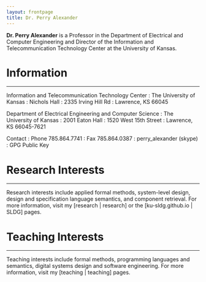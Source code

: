 ```yaml
---
layout: frontpage
title: Dr. Perry Alexander
---
```


**Dr. Perry Alexander** is a Professor in the Department of Electrical
and Computer Engineering and Director of the Information and
Telecommunication Technology Center at the University of Kansas.

# Information

-----

Information and Telecommunication Technology Center
: The University of Kansas
: Nichols Hall
: 2335 Irving Hill Rd
: Lawrence, KS 66045

Department of Electrical Engineering and Computer Science
: The University of Kansas
: 2001 Eaton Hall
: 1520 West 15th Street
: Lawrence, KS 66045-7621

Contact
: Phone 785.864.7741
: Fax 785.864.0387
: perry_alexander (skype)
: GPG Public Key

# Research Interests

----

Research interests include applied formal methods, system-level
design, design and specification language semantics, and component
retrieval. For more information, visit my [research | research]
or the [ku-sldg.github.io | SLDG] pages.

# Teaching Interests

----

Teaching interests include formal methods, programming languages and
semantics, digital systems design and software engineering. For more
information, visit my [teaching | teaching] pages.

